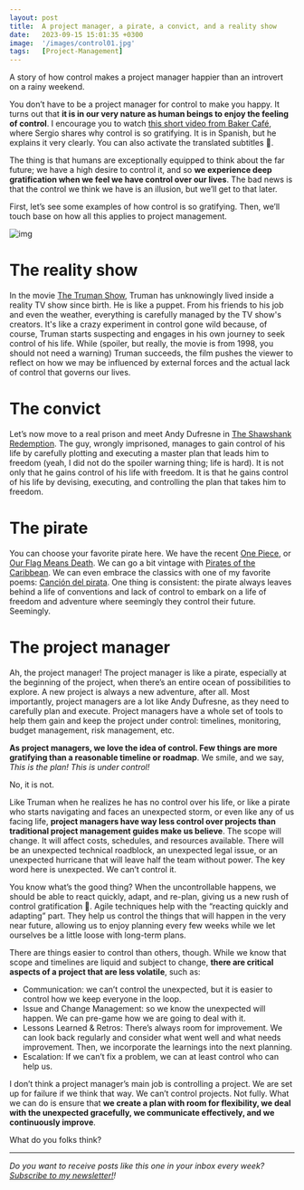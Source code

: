 ```yaml
---
layout: post
title:  A project manager, a pirate, a convict, and a reality show
date:   2023-09-15 15:01:35 +0300
image:  '/images/control01.jpg'
tags:   [Project-Management]
---
```


A story of how control makes a project manager happier than an introvert on a rainy weekend.

You don’t have to be a project manager for control to make you happy. It turns out that **it is in our very nature as human beings to enjoy the feeling of control**. I encourage you to watch [this short video from Baker Café](https://youtu.be/ui37t4Ao02I?si=pOcSW_NiC6BlEaoy), where Sergio shares why control is so gratifying. It is in Spanish, but he explains it very clearly. You can also activate the translated subtitles 🙂.

The thing is that humans are exceptionally equipped to think about the far future; we have a high desire to control it, and so **we experience deep gratification when we feel we have control over our lives**. The bad news is that the control we think we have is an illusion, but we’ll get to that later.

First, let’s see some examples of how control is so gratifying. Then, we’ll touch base on how all this applies to project management.

![img]({{site.baseurl}}/images/control01.jpg#center)

# The reality show

In the movie [The Truman Show](https://www.imdb.com/title/tt0120382/), Truman has unknowingly lived inside a reality TV show since birth. He is like a puppet. From his friends to his job and even the weather, everything is carefully managed by the TV show's creators. It's like a crazy experiment in control gone wild because, of course, Truman starts suspecting and engages in his own journey to seek control of his life. While (spoiler, but really, the movie is from 1998, you should not need a warning) Truman succeeds, the film pushes the viewer to reflect on how we may be influenced by external forces and the actual lack of control that governs our lives.

# The convict

Let’s now move to a real prison and meet Andy Dufresne in [The Shawshank Redemption](https://www.imdb.com/title/tt0111161/). The guy, wrongly imprisoned, manages to gain control of his life by carefully plotting and executing a master plan that leads him to freedom (yeah, I did not do the spoiler warning thing; life is hard). It is not only that he gains control of his life with freedom. It is that he gains control of his life by devising, executing, and controlling the plan that takes him to freedom.

# The pirate

You can choose your favorite pirate here. We have the recent [One Piece](https://www.imdb.com/title/tt11737520/), or [Our Flag Means Death](https://www.imdb.com/title/tt11000902/). We can go a bit vintage with [Pirates of the Caribbean](https://en.wikipedia.org/wiki/Pirates_of_the_Caribbean_(film_series)). We can even embrace the classics with one of my favorite poems: [Canción del pirata](https://es.wikisource.org/wiki/Canción_del_pirata). One thing is consistent: the pirate always leaves behind a life of conventions and lack of control to embark on a life of freedom and adventure where seemingly they control their future. Seemingly.

# The project manager

Ah, the project manager! The project manager is like a pirate, especially at the beginning of the project, when there’s an entire ocean of possibilities to explore. A new project is always a new adventure, after all. Most importantly, project managers are a lot like Andy Dufresne, as they need to carefully plan and execute. Project managers have a whole set of tools to help them gain and keep the project under control: timelines, monitoring, budget management, risk management, etc.

**As project managers, we love the idea of control. Few things are more gratifying than a reasonable timeline or roadmap**. We smile, and we say, *This is the plan! This is under control!*

No, it is not.

Like Truman when he realizes he has no control over his life, or like a pirate who starts navigating and faces an unexpected storm, or even like any of us facing life, **project managers have way less control over projects than traditional project management guides make us believe**. The scope will change. It will affect costs, schedules, and resources available. There will be an unexpected technical roadblock, an unexpected legal issue, or an unexpected hurricane that will leave half the team without power. The key word here is unexpected. We can’t control it.

You know what’s the good thing? When the uncontrollable happens, we should be able to react quickly, adapt, and re-plan, giving us a new rush of control gratification 🙂. Agile techniques help with the “reacting quickly and adapting” part. They help us control the things that will happen in the very near future, allowing us to enjoy planning every few weeks while we let ourselves be a little loose with long-term plans.

There are things easier to control than others, though. While we know that scope and timelines are liquid and subject to change, **there are critical aspects of a project that are less volatile**, such as:

- Communication: we can’t control the unexpected, but it is easier to control how we keep everyone in the loop.
- Issue and Change Management: so we know the unexpected will happen. We can pre-game how we are going to deal with it. 
- Lessons Learned & Retros: There’s always room for improvement. We can look back regularly and consider what went well and what needs improvement. Then, we incorporate the learnings into the next planning.
- Escalation: If we can’t fix a problem, we can at least control who can help us.

I don’t think a project manager’s main job is controlling a project. We are set up for failure if we think that way. We can’t control projects. Not fully. What we can do is ensure that **we create a plan with room for flexibility, we deal with the unexpected gracefully, we communicate effectively, and we continuously improve**.

What do you folks think?

------

*Do you want to receive posts like this one in your inbox every week?  [<u>Subscribe to my newsletter!</u>](https://popcultureguidetopm.substack.com/)!* 
